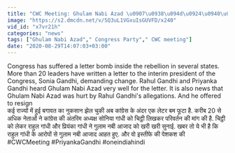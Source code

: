 ```yaml
---
title: "CWC Meeting: Ghulam Nabi Azad \u0907\u0938\u094d\u0924\u0940\u092b\u093e \u0926\u0947\u0928\u0947 \u0915\u094b \u0924\u0948\u092f\u093e\u0930 Rahul Gandhi Priyanka Gandhi \u0935\u0928\u0907\u0902\u0921\u093f\u092f\u093e \u0939\u093f\u0902\u0926\u0940"
image: "https://s2.dmcdn.net/v/SQ3uL1VGxuIsGUVFD/x240"
vid_id: "x7vr21h"
categories: "news"
tags: ["Ghulam Nabi Azad"," Congress Party"," CWC meeting"]
date: "2020-08-29T14:07:03+03:00"
---
```

Congress has suffered a letter bomb inside the rebellion in several states. More than 20 leaders have written a letter to the interim president of the Congress, Sonia Gandhi, demanding change. Rahul Gandhi and Priyanka Gandhi heard Ghulam Nabi Azad very well for the letter. It is also news that Ghulam Nabi Azad was hurt by Rahul Gandhi's allegations. And he offered to resign    <br>कई राज्यों में हुई बगावत का नुकसान झेल चुकी अब कांग्रेस के अंदर एक लेटर बम फूटा है. करीब 20 से अधिक नेताओं ने कांग्रेस की अंतरिम अध्यक्ष सोनिया गांधी को चिट्ठी लिखकर परिवर्तन की मांग की है. चिट्ठी को लेकर राहुल गांधी और प्रियंका गांधी ने गुलाम नबी आजाद को खरी खरी सुनाई. खबर तो ये भी है कि राहुल गांधी के आरोपों से गुलाम नबी आजाद आहत हुए. और वो इस्तीफे की पेशकश की    <br>#CWCMeeting #PriyankaGandhi #oneindiahindi
